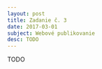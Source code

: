 ```yaml
---
layout: post
title: Zadanie č. 3
date: 2017-03-01
subject: Webové publikovanie
desc: TODO
---
```


TODO
